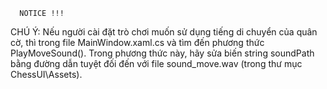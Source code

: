       NOTICE !!!
CHÚ Ý: Nếu người cài đặt trò chơi muốn sử dụng tiếng di chuyển của quân cờ, thì trong file MainWindow.xaml.cs và tìm đến phương thức PlayMoveSound(). Trong phương thức này, hãy sửa biến string soundPath bằng đường dẫn tuyệt đối đến với file sound_move.wav (trong thư mục ChessUI\Assets).
